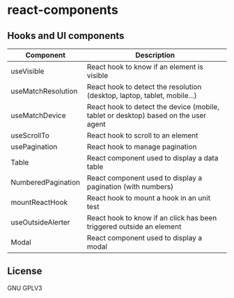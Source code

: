 # react-components

## Hooks and UI components

| Component          | Description                                                                         |
| ------------------ | ----------------------------------------------------------------------------------- |
| useVisible         | React hook to know if an element is visible                                         |
| useMatchResolution | React hook to detect the resolution (desktop, laptop, tablet, mobile...)            |
| useMatchDevice     | React hook to detect the device (mobile, tablet or desktop) based on the user agent |
| useScrollTo        | React hook to scroll to an element                                                  |
| usePagination      | React hook to manage pagination                                                     |
| Table              | React component used to display a data table                                        |
| NumberedPagination | React component used to display a pagination (with numbers)                         |
| mountReactHook     | React hook to mount a hook in an unit test                                          |
| useOutsideAlerter  | React hook to know if an click has been triggered outside an element                |
| Modal              | React component used to display a modal                                             |

## License

GNU GPLV3
